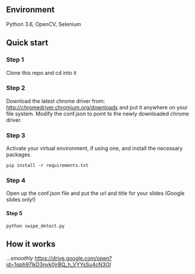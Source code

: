 ## Environment
Python 3.6, OpenCV, Selenium

## Quick start

### Step 1
Clone this repo and cd into it

### Step 2
Download the latest chrome driver from: http://chromedriver.chromium.org/downloads and put it anywhere on your file system. Modify the conf.json to point to the newly downloaded chrome driver.

### Step 3
Activate your virtual environment, if using one, and install the necessary packages.
```
pip install -r requirements.txt
```

### Step 4
Open up the conf.json file and put the url and title for your slides (Google slides only!)

#### Step 5
````
python swipe_detect.py
````

## How it works
_...smoothly_
https://drive.google.com/open?id=1qph97lkD3nvk0jrBQ_h_VYYsSu4cN3Ol